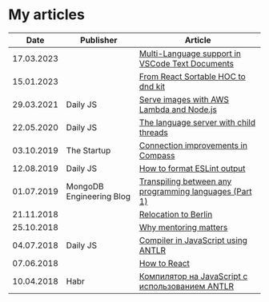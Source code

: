 # My articles

| Date | Publisher | Article |
| ----- | ---- | ---------- |
| 17.03.2023 || [Multi-Language support in VSCode Text Documents](https://alena-khineika.medium.com/multi-language-support-in-vscode-text-documents-3d4f9cbeab1d) |
| 15.01.2023 || [From React Sortable HOC to dnd kit](https://medium.com/front-end-weekly/from-react-sortable-hoc-to-dnd-kit-c17122dc67ba) |
| 29.03.2021 | Daily JS | [Serve images with AWS Lambda and Node.js](https://medium.com/dailyjs/serve-images-with-aws-lambda-ffd01abae845) |
| 22.05.2020 | Daily JS | [The language server with child threads](https://medium.com/dailyjs/the-language-server-with-child-threads-38ae915f4910) |
| 03.10.2019 | The Startup | [Connection improvements in Compass](https://medium.com/swlh/connection-improvements-in-compass-45b284e03e07) |
| 12.08.2019 | Daily JS | [How to format ESLint output](https://medium.com/dailyjs/how-to-format-eslint-output-cfaef4262204) |
| 01.07.2019 | MongoDB Engineering Blog | [Transpiling between any programming languages (Part 1)](https://engineering.mongodb.com/post/transpiling-between-any-programming-languages-part-1) |
| 21.11.2018 || [Relocation to Berlin](https://medium.com/@alena_khineika/relocation-to-berlin-fe81ee6e185d) |
| 25.10.2018 || [Why mentoring matters](https://medium.com/@alena_khineika/why-mentoring-matters-fe384ea27800) |
| 04.07.2018 | Daily JS | [Compiler in JavaScript using ANTLR ](https://medium.com/dailyjs/compiler-in-javascript-using-antlr-9ec53fd2780f) |
| 07.06.2018 || [How to React](https://medium.com/@alena_khineika/how-to-react-984dbfb829fc) |
| 10.04.2018 |Habr| [Компилятор на JavaScript с использованием ANTLR](https://habr.com/post/351906/) |